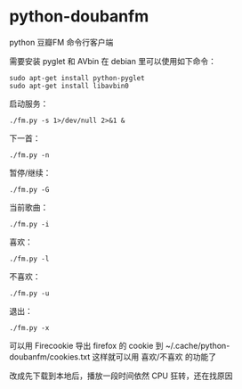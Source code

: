 python-doubanfm
===============

python 豆瓣FM 命令行客户端

需要安装 pyglet 和 AVbin
在 debian 里可以使用如下命令：

    sudo apt-get install python-pyglet
    sudo apt-get install libavbin0

启动服务：

    ./fm.py -s 1>/dev/null 2>&1 &

下一首：

    ./fm.py -n

暂停/继续：

    ./fm.py -G

当前歌曲：

    ./fm.py -i

喜欢：

    ./fm.py -l

不喜欢：

    ./fm.py -u

退出：

    ./fm.py -x


可以用 Firecookie 导出 firefox 的 cookie 到 ~/.cache/python-doubanfm/cookies.txt
这样就可以用 喜欢/不喜欢 的功能了

改成先下载到本地后，播放一段时间依然 CPU 狂转，还在找原因
